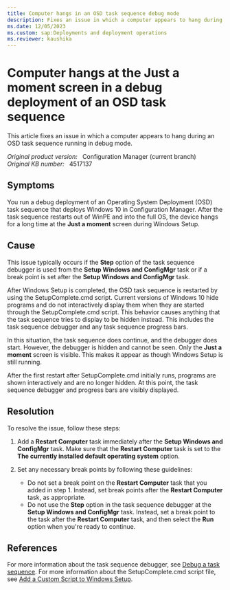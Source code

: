 ```yaml
---
title: Computer hangs in an OSD task sequence debug mode
description: Fixes an issue in which a computer appears to hang during an OSD task sequence running in debug mode.
ms.date: 12/05/2023
ms.custom: sap:Deployments and deployment operations
ms.reviewer: kaushika
---
```

# Computer hangs at the Just a moment screen in a debug deployment of an OSD task sequence

This article fixes an issue in which a computer appears to hang during an OSD task sequence running in debug mode.

_Original product version:_ &nbsp; Configuration Manager (current branch)  
_Original KB number:_ &nbsp; 4517137

## Symptoms

You run a debug deployment of an Operating System Deployment (OSD) task sequence that deploys Windows 10 in Configuration Manager. After the task sequence restarts out of WinPE and into the full OS, the device hangs for a long time at the **Just a moment** screen during Windows Setup.

## Cause

This issue typically occurs if the **Step** option of the task sequence debugger is used from the **Setup Windows and ConfigMgr** task or if a break point is set after the **Setup Windows and ConfigMgr** task.

After Windows Setup is completed, the OSD task sequence is restarted by using the SetupComplete.cmd script. Current versions of Windows 10 hide programs and do not interactively display them when they are started through the SetupComplete.cmd script. This behavior causes anything that the task sequence tries to display to be hidden instead. This includes the task sequence debugger and any task sequence progress bars.

In this situation, the task sequence does continue, and the debugger does start. However, the debugger is hidden and cannot be seen. Only the **Just a moment** screen is visible. This makes it appear as though Windows Setup is still running.

After the first restart after SetupComplete.cmd initially runs, programs are shown interactively and are no longer hidden. At this point, the task sequence debugger and progress bars are visibly displayed.

## Resolution

To resolve the issue, follow these steps:

1. Add a **Restart Computer** task immediately after the **Setup Windows and ConfigMgr** task. Make sure that the **Restart Computer** task is set to the **The currently installed default operating system** option.

2. Set any necessary break points by following these guidelines:

   - Do not set a break point on the **Restart Computer** task that you added in step 1. Instead, set break points after the **Restart Computer** task, as appropriate.
   - Do not use the **Step** option in the task sequence debugger at the **Setup Windows and ConfigMgr** task. Instead, set a break point to the task after the **Restart Computer** task, and then select the **Run** option when you're ready to continue.

## References

For more information about the task sequence debugger, see [Debug a task sequence](/mem/configmgr/osd/deploy-use/debug-task-sequence).
For more information about the SetupComplete.cmd script file, see [Add a Custom Script to Windows Setup](/windows-hardware/manufacture/desktop/add-a-custom-script-to-windows-setup).

